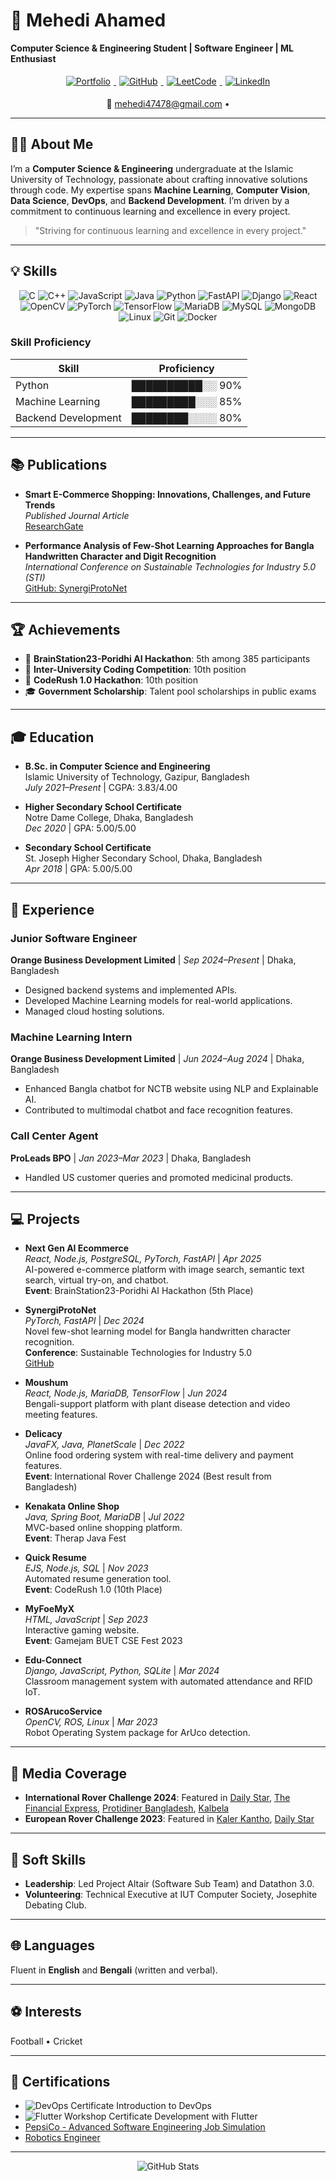 # 👋 Mehedi Ahamed

**Computer Science & Engineering Student | Software Engineer | ML Enthusiast**

<p align="center">
  <a href="https://mehediahamed.github.io/Portfolio/">
    <img src="https://img.shields.io/badge/Portfolio-1f425f.svg?style=for-the-badge&logo=web&logoColor=white" alt="Portfolio" style="margin: 5px;">
  </a>
  <a href="https://github.com/MehediAhamed">
    <img src="https://img.shields.io/badge/GitHub-181717.svg?style=for-the-badge&logo=github&logoColor=white" alt="GitHub" style="margin: 5px;">
  </a>
  <a href="https://leetcode.com/u/mehediahamed/">
    <img src="https://img.shields.io/badge/LeetCode-FFA116.svg?style=for-the-badge&logo=leetcode&logoColor=black" alt="LeetCode" style="margin: 5px;">
  </a>
  <a href="https://www.linkedin.com/in/mehedi-ahamed-17014b21a/">
    <img src="https://img.shields.io/badge/LinkedIn-0077B5.svg?style=for-the-badge&logo=linkedin&logoColor=white" alt="LinkedIn" style="margin: 5px;">
  </a>
</p>
<p align="center">
  📧 <a href="mailto:mehedi47478@gmail.com">mehedi47478@gmail.com</a> • 
</p>

---

## 🧑‍💻 About Me

I’m a **Computer Science & Engineering** undergraduate at the Islamic University of Technology, passionate about crafting innovative solutions through code. My expertise spans **Machine Learning**, **Computer Vision**, **Data Science**, **DevOps**, and **Backend Development**. I’m driven by a commitment to continuous learning and excellence in every project.

> "Striving for continuous learning and excellence in every project."

---

## 💡 Skills

<p align="center">
  <img src="https://img.shields.io/badge/C-00599C?style=flat-square&logo=c&logoColor=white" alt="C">
  <img src="https://img.shields.io/badge/C++-00599C?style=flat-square&logo=c%2B%2B&logoColor=white" alt="C++">
  <img src="https://img.shields.io/badge/JavaScript-F7DF1E?style=flat-square&logo=javascript&logoColor=black" alt="JavaScript">
  <img src="https://img.shields.io/badge/Java-ED8B00?style=flat-square&logo=java&logoColor=white" alt="Java">
  <img src="https://img.shields.io/badge/Python-3776AB?style=flat-square&logo=python&logoColor=white" alt="Python">
  <img src="https://img.shields.io/badge/FastAPI-009688?style=flat-square&logo=fastapi&logoColor=white" alt="FastAPI">
  <img src="https://img.shields.io/badge/Django-092E20?style=flat-square&logo=django&logoColor=white" alt="Django">
  <img src="https://img.shields.io/badge/React-61DAFB?style=flat-square&logo=react&logoColor=black" alt="React">
  <img src="https://img.shields.io/badge/OpenCV-5C3EE8?style=flat-square&logo=opencv&logoColor=white" alt="OpenCV">
  <img src="https://img.shields.io/badge/PyTorch-EE4C2C?style=flat-square&logo=pytorch&logoColor=white" alt="PyTorch">
  <img src="https://img.shields.io/badge/TensorFlow-FF6F00?style=flat-square&logo=tensorflow&logoColor=white" alt="TensorFlow">
  <img src="https://img.shields.io/badge/MariaDB-003545?style=flat-square&logo=mariadb&logoColor=white" alt="MariaDB">
  <img src="https://img.shields.io/badge/MySQL-4479A1?style=flat-square&logo=mysql&logoColor=white" alt="MySQL">
  <img src="https://img.shields.io/badge/MongoDB-47A248?style=flat-square&logo=mongodb&logoColor=white" alt="MongoDB">
  <img src="https://img.shields.io/badge/Linux-FCC624?style=flat-square&logo=linux&logoColor=black" alt="Linux">
  <img src="https://img.shields.io/badge/Git-F05032?style=flat-square&logo=git&logoColor=white" alt="Git">
  <img src="https://img.shields.io/badge/Docker-2496ED?style=flat-square&logo=docker&logoColor=white" alt="Docker">
</p>

### Skill Proficiency
| Skill                | Proficiency |
|----------------------|:----------:|
| Python               | ██████████░░ 90% |
| Machine Learning     | █████████░░░ 85% |
| Backend Development  | ████████░░░░ 80% |

---

## 📚 Publications

- **Smart E-Commerce Shopping: Innovations, Challenges, and Future Trends**  
  *Published Journal Article*  
  [ResearchGate](#)

- **Performance Analysis of Few-Shot Learning Approaches for Bangla Handwritten Character and Digit Recognition**  
  *International Conference on Sustainable Technologies for Industry 5.0 (STI)*  
  [GitHub: SynergiProtoNet](https://github.com/MehediAhamed/SynergiProtoNet)

---

## 🏆 Achievements

- 🥇 **BrainStation23-Poridhi AI Hackathon**: 5th among 385 participants
- 🏅 **Inter-University Coding Competition**: 10th position
- 🏅 **CodeRush 1.0 Hackathon**: 10th position
- 🎓 **Government Scholarship**: Talent pool scholarships in public exams

---

## 🎓 Education

- **B.Sc. in Computer Science and Engineering**  
  Islamic University of Technology, Gazipur, Bangladesh  
  *July 2021–Present* | CGPA: 3.83/4.00

- **Higher Secondary School Certificate**  
  Notre Dame College, Dhaka, Bangladesh  
  *Dec 2020* | GPA: 5.00/5.00

- **Secondary School Certificate**  
  St. Joseph Higher Secondary School, Dhaka, Bangladesh  
  *Apr 2018* | GPA: 5.00/5.00

---

## 💼 Experience

### Junior Software Engineer  
**Orange Business Development Limited** | *Sep 2024–Present* | Dhaka, Bangladesh  
- Designed backend systems and implemented APIs.  
- Developed Machine Learning models for real-world applications.  
- Managed cloud hosting solutions.

### Machine Learning Intern  
**Orange Business Development Limited** | *Jun 2024–Aug 2024* | Dhaka, Bangladesh  
- Enhanced Bangla chatbot for NCTB website using NLP and Explainable AI.  
- Contributed to multimodal chatbot and face recognition features.

### Call Center Agent  
**ProLeads BPO** | *Jan 2023–Mar 2023* | Dhaka, Bangladesh  
- Handled US customer queries and promoted medicinal products.

---

## 💻 Projects

- **Next Gen AI Ecommerce**  
  *React, Node.js, PostgreSQL, PyTorch, FastAPI* | *Apr 2025*  
  AI-powered e-commerce platform with image search, semantic text search, virtual try-on, and chatbot.  
  **Event**: BrainStation23-Poridhi AI Hackathon (5th Place)

- **SynergiProtoNet**  
  *PyTorch, FastAPI* | *Dec 2024*  
  Novel few-shot learning model for Bangla handwritten character recognition.  
  **Conference**: Sustainable Technologies for Industry 5.0  
  [GitHub](https://github.com/MehediAhamed/SynergiProtoNet)

- **Moushum**  
  *React, Node.js, MariaDB, TensorFlow* | *Jun 2024*  
  Bengali-support platform with plant disease detection and video meeting features.

- **Delicacy**  
  *JavaFX, Java, PlanetScale* | *Dec 2022*  
  Online food ordering system with real-time delivery and payment features.  
  **Event**: International Rover Challenge 2024 (Best result from Bangladesh)

- **Kenakata Online Shop**  
  *Java, Spring Boot, MariaDB* | *Jul 2022*  
  MVC-based online shopping platform.  
  **Event**: Therap Java Fest

- **Quick Resume**  
  *EJS, Node.js, SQL* | *Nov 2023*  
  Automated resume generation tool.  
  **Event**: CodeRush 1.0 (10th Place)

- **MyFoeMyX**  
  *HTML, JavaScript* | *Sep 2023*  
  Interactive gaming website.  
  **Event**: Gamejam BUET CSE Fest 2023

- **Edu-Connect**  
  *Django, JavaScript, Python, SQLite* | *Mar 2024*  
  Classroom management system with automated attendance and RFID IoT.

- **ROSArucoService**  
  *OpenCV, ROS, Linux* | *Mar 2023*  
  Robot Operating System package for ArUco detection.

---

## 📰 Media Coverage

- **International Rover Challenge 2024**: Featured in [Daily Star](#), [The Financial Express](#), [Protidiner Bangladesh](#), [Kalbela](#)  
- **European Rover Challenge 2023**: Featured in [Kaler Kantho](#), [Daily Star](#)

---

## 🤝 Soft Skills

- **Leadership**: Led Project Altair (Software Sub Team) and Datathon 3.0.  
- **Volunteering**: Technical Executive at IUT Computer Society, Josephite Debating Club.

---

## 🌐 Languages

Fluent in **English** and **Bengali** (written and verbal).

---

## ⚽ Interests

Football • Cricket

---

## 📜 Certifications

- ![DevOps Certificate](assets/cetificates/Mehedi%20Ahamed-DevOps.png) Introduction to DevOps
- ![Flutter Workshop Certificate](assets/cetificates/flutter-workshop.png) Development with Flutter
- [PepsiCo - Advanced Software Engineering Job Simulation](#)
- [Robotics Engineer](#)

---

<p align="center">
  <img src="https://github-readme-stats.vercel.app/api?username=MehediAhamed&show_icons=true&theme=radical" alt="GitHub Stats" style="max-width: 100%;">
</p>

